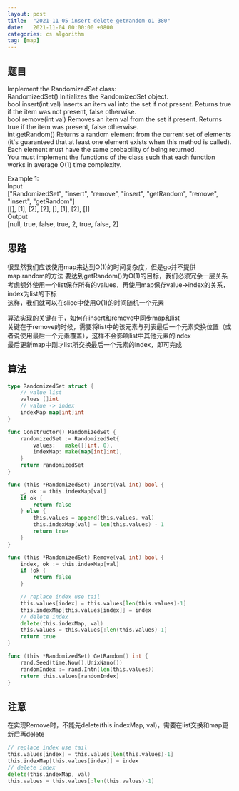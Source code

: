 ```yaml
---
layout: post
title:  "2021-11-05-insert-delete-getrandom-o1-380"
date:   2021-11-04 00:00:00 +0800
categories: cs algorithm
tag: [map]
---
```


## 题目

Implement the RandomizedSet class:  
RandomizedSet() Initializes the RandomizedSet object.  
bool insert(int val) Inserts an item val into the set if not present. Returns true if the item was not present, false otherwise.  
bool remove(int val) Removes an item val from the set if present. Returns true if the item was present, false otherwise.  
int getRandom() Returns a random element from the current set of elements (it's guaranteed that at least one element exists when this method is called). Each element must have the same probability of being returned.  
You must implement the functions of the class such that each function works in average O(1) time complexity.  
  
Example 1:  
Input  
["RandomizedSet", "insert", "remove", "insert", "getRandom", "remove", "insert", "getRandom"]  
[[], [1], [2], [2], [], [1], [2], []]  
Output  
[null, true, false, true, 2, true, false, 2]  

## 思路

很显然我们应该使用map来达到O(1)的时间复杂度，但是go并不提供map.random的方法
要达到getRandom()为O(1)的目标，我们必须冗余一层关系  
考虑额外使用一个list保存所有的values，再使用map保存value->index的关系，index为list的下标  
这样，我们就可以在slice中使用O(1)的时间随机一个元素  
  
算法实现的关键在于，如何在insert和remove中同步map和list  
关键在于remove的时候，需要将list中的该元素与列表最后一个元素交换位置（或者说使用最后一个元素覆盖），这样不会影响list中其他元素的index  
最后更新map中刚才list所交换最后一个元素的index，即可完成  

## 算法

```go
type RandomizedSet struct {
	// value list
	values []int
	// value -> index
	indexMap map[int]int
}

func Constructor() RandomizedSet {
	randomizedSet := RandomizedSet{
		values:   make([]int, 0),
		indexMap: make(map[int]int),
	}
	return randomizedSet
}

func (this *RandomizedSet) Insert(val int) bool {
	_, ok := this.indexMap[val]
	if ok {
		return false
	} else {
		this.values = append(this.values, val)
		this.indexMap[val] = len(this.values) - 1
		return true
	}
}

func (this *RandomizedSet) Remove(val int) bool {
	index, ok := this.indexMap[val]
	if !ok {
		return false
	}

	// replace index use tail
	this.values[index] = this.values[len(this.values)-1]
	this.indexMap[this.values[index]] = index
	// delete index
	delete(this.indexMap, val)
	this.values = this.values[:len(this.values)-1]
	return true
}

func (this *RandomizedSet) GetRandom() int {
	rand.Seed(time.Now().UnixNano())
	randomIndex := rand.Intn(len(this.values))
	return this.values[randomIndex]
}
```

## 注意

在实现Remove时，不能先delete(this.indexMap, val)，需要在list交换和map更新后再delete

```go
// replace index use tail
this.values[index] = this.values[len(this.values)-1]
this.indexMap[this.values[index]] = index
// delete index
delete(this.indexMap, val)
this.values = this.values[:len(this.values)-1]
```
